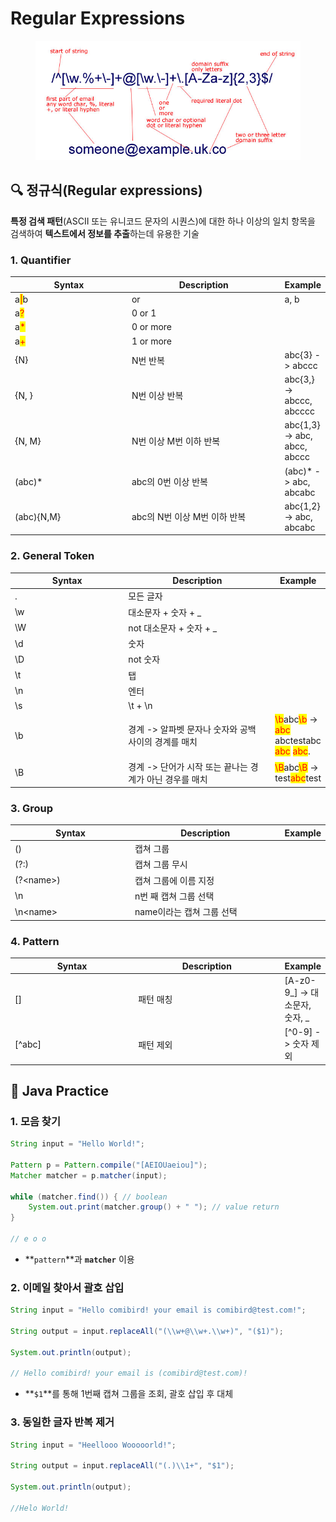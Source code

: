 # Regular Expressions

<figure><img src="../../.gitbook/assets/image (3) (1) (1).png" alt=""><figcaption></figcaption></figure>

##

## 🔍 정규식(Regular expressions)

**특정 검색 패턴**(ASCII 또는 유니코드 문자의 시퀀스)에 대한 하나 이상의 일치 항목을 검색하여 **텍스트에서 정보를 추출**하는데 유용한 기술



### 1. Quantifier

<table><thead><tr><th width="190">Syntax</th><th width="251.33333333333331">Description</th><th>Example</th></tr></thead><tbody><tr><td>a<mark style="color:red;">|</mark>b</td><td>or</td><td>a, b</td></tr><tr><td>a<mark style="color:red;">?</mark></td><td>0 or 1</td><td></td></tr><tr><td>a<mark style="color:red;">*</mark></td><td>0 or more</td><td></td></tr><tr><td>a<mark style="color:red;">+</mark></td><td>1 or more</td><td></td></tr><tr><td>{N}</td><td>N번 반복</td><td>abc{3} -> abccc</td></tr><tr><td>{N, }</td><td>N번 이상 반복</td><td>abc{3,} -> abccc, abcccc</td></tr><tr><td>{N, M}</td><td>N번 이상 M번 이하 반복</td><td>abc{1,3} -> abc, abcc, abccc</td></tr><tr><td>(abc)*</td><td>abc의 0번 이상 반복</td><td>(abc)*  -> abc, abcabc</td></tr><tr><td>(abc){N,M}</td><td>abc의 N번 이상 M번 이하 반복</td><td>abc{1,2} -> abc, abcabc</td></tr></tbody></table>



### 2. General Token

<table><thead><tr><th width="191">Syntax</th><th width="249">Description</th><th>Example</th></tr></thead><tbody><tr><td>.</td><td>모든 글자</td><td></td></tr><tr><td>\w</td><td>대소문자 + 숫자 + _ </td><td></td></tr><tr><td>\W</td><td>not 대소문자 + 숫자 + _ </td><td></td></tr><tr><td>\d</td><td>숫자</td><td></td></tr><tr><td>\D</td><td>not 숫자</td><td></td></tr><tr><td>\t</td><td>탭</td><td></td></tr><tr><td>\n</td><td>엔터</td><td></td></tr><tr><td>\s</td><td>\t + \n</td><td></td></tr><tr><td>\b</td><td>경계 -> 알파벳 문자나 숫자와 공백 사이의 경계를 매치</td><td><mark style="color:red;">\b</mark>abc<mark style="color:red;">\b</mark> -> <mark style="color:red;">abc</mark> abctestabc <mark style="color:red;">abc</mark> <mark style="color:red;">abc</mark>.</td></tr><tr><td>\B</td><td>경계 -> 단어가 시작 또는 끝나는 경계가 아닌 경우를 매치</td><td><mark style="color:red;">\B</mark>abc<mark style="color:red;">\B</mark> -> test<mark style="color:red;">abc</mark>test</td></tr></tbody></table>



### 3. Group

<table><thead><tr><th width="194">Syntax</th><th width="247">Description</th><th>Example</th></tr></thead><tbody><tr><td>()</td><td>캡쳐 그룹</td><td></td></tr><tr><td>(?:)</td><td>캡쳐 그룹 무시</td><td></td></tr><tr><td>(?&#x3C;name>)</td><td>캡쳐 그룹에 이름 지정</td><td></td></tr><tr><td>\n</td><td>n번 째 캡쳐 그룹 선택</td><td></td></tr><tr><td>\n&#x3C;name></td><td>name이라는 캡쳐 그룹 선택</td><td></td></tr></tbody></table>



### 4. Pattern

<table><thead><tr><th width="200">Syntax</th><th width="238">Description</th><th>Example</th></tr></thead><tbody><tr><td>[]</td><td>패턴 매칭</td><td>[A-z0-9_] -> 대소문자, 숫자, _</td></tr><tr><td>[^abc]</td><td>패턴 제외</td><td>[^0-9] -> 숫자 제외</td></tr></tbody></table>





## 🚀 Java Practice

### 1. 모음 찾기

```java
String input = "Hello World!";

Pattern p = Pattern.compile("[AEIOUaeiou]");
Matcher matcher = p.matcher(input);

while (matcher.find()) { // boolean
    System.out.print(matcher.group() + " "); // value return
}

// e o o
```

* **`pattern`**과 **`matcher`** 이용



### 2. 이메일 찾아서 괄호 삽입

```java
String input = "Hello comibird! your email is comibird@test.com!";

String output = input.replaceAll("(\\w+@\\w+.\\w+)", "($1)");

System.out.println(output);

// Hello comibird! your email is (comibird@test.com)!
```

* **`$1`**를 통해 1번째 캡쳐 그룹을 조회, 괄호 삽입 후 대체



### 3. 동일한 글자 반복 제거

```java
String input = "Heellooo Wooooorld!";

String output = input.replaceAll("(.)\\1+", "$1");

System.out.println(output);		

//Helo World!
```







